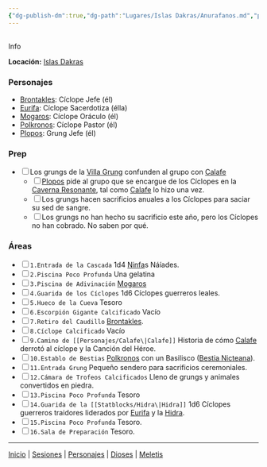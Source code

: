 ```yaml
---
{"dg-publish-dm":true,"dg-path":"Lugares/Islas Dakras/Anurafanos.md","permalink":"/lugares/islas-dakras/anurafanos/"}
---
```


<p><span><div data-callout-metadata="" data-callout-fold="" data-callout="info" class="callout node-insert-event"><div class="callout-title" dir="auto"><div class="callout-icon"><svg width="16" height="16"></svg></div><div class="callout-title-inner">Info</div></div><div class="callout-content">
<p dir="auto"><strong>Locación:</strong> <a data-tooltip-position="top" aria-label="Lugares/Islas Dakras.md" data-href="Lugares/Islas Dakras.md" href="Lugares/Islas Dakras.md" class="internal-link" target="_blank" rel="noopener nofollow">Islas Dakras</a></p>
</div></div></span></p><h3><span>Personajes</span></h3><p><ul class="dataview dataview-ul dataview-result-list-root-ul"><li class="dataview-result-list-li"><span><a data-tooltip-position="top" aria-label="Personajes/Brontakles.md" data-href="Personajes/Brontakles.md" href="Personajes/Brontakles.md" class="internal-link" target="_blank" rel="noopener nofollow">Brontakles</a>: Cíclope Jefe (él)</span></li><li class="dataview-result-list-li"><span><a data-tooltip-position="top" aria-label="Personajes/Eurifa.md" data-href="Personajes/Eurifa.md" href="Personajes/Eurifa.md" class="internal-link" target="_blank" rel="noopener nofollow">Eurifa</a>: Cíclope Sacerdotiza (élla)</span></li><li class="dataview-result-list-li"><span><a data-tooltip-position="top" aria-label="Personajes/Mogaros.md" data-href="Personajes/Mogaros.md" href="Personajes/Mogaros.md" class="internal-link" target="_blank" rel="noopener nofollow">Mogaros</a>: Cíclope Oráculo (él)</span></li><li class="dataview-result-list-li"><span><a data-tooltip-position="top" aria-label="Personajes/Polkronos.md" data-href="Personajes/Polkronos.md" href="Personajes/Polkronos.md" class="internal-link" target="_blank" rel="noopener nofollow">Polkronos</a>: Cíclope Pastor (él)</span></li><li class="dataview-result-list-li"><span><a data-tooltip-position="top" aria-label="Personajes/Plopos.md" data-href="Personajes/Plopos.md" href="Personajes/Plopos.md" class="internal-link" target="_blank" rel="noopener nofollow">Plopos</a>: Grung Jefe (él)</span></li></ul></p><h3><span>Prep</span></h3><div><ul class="contains-task-list"><li data-task=" " class="dataview task-list-item"><input type="checkbox" class="dataview task-list-item-checkbox"><span>Los grungs de la <a data-tooltip-position="top" aria-label="Lugares/Anurafanos" data-href="Lugares/Anurafanos" href="Lugares/Anurafanos" class="internal-link" target="_blank" rel="noopener nofollow">Villa Grung</a> confunden al grupo con <a data-tooltip-position="top" aria-label="Personajes/Calafe" data-href="Personajes/Calafe" href="Personajes/Calafe" class="internal-link" target="_blank" rel="noopener nofollow">Calafe</a></span><ul class="contains-task-list"><li data-task=" " class="dataview task-list-item"><input type="checkbox" class="dataview task-list-item-checkbox"><span><a data-tooltip-position="top" aria-label="Personajes/Plopos" data-href="Personajes/Plopos" href="Personajes/Plopos" class="internal-link" target="_blank" rel="noopener nofollow">Plopos</a> pide al grupo que se encargue de los Cíclopes en la <a data-tooltip-position="top" aria-label="Lugares/Anurafanos" data-href="Lugares/Anurafanos" href="Lugares/Anurafanos" class="internal-link" target="_blank" rel="noopener nofollow">Caverna Resonante</a>, tal como <a data-tooltip-position="top" aria-label="Personajes/Calafe" data-href="Personajes/Calafe" href="Personajes/Calafe" class="internal-link" target="_blank" rel="noopener nofollow">Calafe</a> lo hizo una vez.</span></li><li data-task=" " class="dataview task-list-item"><input type="checkbox" class="dataview task-list-item-checkbox"><span>Los grungs hacen sacrificios anuales a los Cíclopes para saciar su sed de sangre.</span></li><li data-task=" " class="dataview task-list-item"><input type="checkbox" class="dataview task-list-item-checkbox"><span>Los grungs no han hecho su sacrificio este año, pero los Cíclopes no han cobrado. No saben por qué.</span></li></ul></li></ul></div><h3><span>Áreas</span></h3><div><ul class="contains-task-list"><li data-task=" " class="dataview task-list-item"><input type="checkbox" class="dataview task-list-item-checkbox"><span><code>1.Entrada de la Cascada</code> 1d4 <a data-tooltip-position="top" aria-label="Statblocks/Ninfa" data-href="Statblocks/Ninfa" href="Statblocks/Ninfa" class="internal-link" target="_blank" rel="noopener nofollow">Ninfa</a>s Náíades.</span></li><li data-task=" " class="dataview task-list-item"><input type="checkbox" class="dataview task-list-item-checkbox"><span><code>2.Piscina Poco Profunda</code> Una gelatina</span></li><li data-task=" " class="dataview task-list-item"><input type="checkbox" class="dataview task-list-item-checkbox"><span><code>3.Piscina de Adivinación</code> <a data-tooltip-position="top" aria-label="Personajes/Mogaros" data-href="Personajes/Mogaros" href="Personajes/Mogaros" class="internal-link" target="_blank" rel="noopener nofollow">Mogaros</a></span></li><li data-task=" " class="dataview task-list-item"><input type="checkbox" class="dataview task-list-item-checkbox"><span><code>4.Guarida de los Cíclopes</code> 1d6 Cíclopes guerreros leales.</span></li><li data-task=" " class="dataview task-list-item"><input type="checkbox" class="dataview task-list-item-checkbox"><span><code>5.Hueco de la Cueva</code> Tesoro</span></li><li data-task=" " class="dataview task-list-item"><input type="checkbox" class="dataview task-list-item-checkbox"><span><code>6.Escorpión Gigante Calcificado</code> Vacío</span></li><li data-task=" " class="dataview task-list-item"><input type="checkbox" class="dataview task-list-item-checkbox"><span><code>7.Retiro del Caudillo</code> <a data-tooltip-position="top" aria-label="Personajes/Brontakles" data-href="Personajes/Brontakles" href="Personajes/Brontakles" class="internal-link" target="_blank" rel="noopener nofollow">Brontakles</a>.</span></li><li data-task=" " class="dataview task-list-item"><input type="checkbox" class="dataview task-list-item-checkbox"><span><code>8.Cíclope Calcificado</code> Vacío</span></li><li data-task=" " class="dataview task-list-item"><input type="checkbox" class="dataview task-list-item-checkbox"><span><code>9.Camino de [[Personajes/Calafe\|Calafe]]</code> Historia de cómo <a data-tooltip-position="top" aria-label="Personajes/Calafe" data-href="Personajes/Calafe" href="Personajes/Calafe" class="internal-link" target="_blank" rel="noopener nofollow">Calafe</a> derrotó al cíclope y la Canción del Héroe.</span></li><li data-task=" " class="dataview task-list-item"><input type="checkbox" class="dataview task-list-item-checkbox"><span><code>10.Establo de Bestias</code> <a data-tooltip-position="top" aria-label="Personajes/Polkronos" data-href="Personajes/Polkronos" href="Personajes/Polkronos" class="internal-link" target="_blank" rel="noopener nofollow">Polkronos</a> con un Basilisco (<a data-tooltip-position="top" aria-label="Statblocks/Bestia Nicteana" data-href="Statblocks/Bestia Nicteana" href="Statblocks/Bestia Nicteana" class="internal-link" target="_blank" rel="noopener nofollow">Bestia Nicteana</a>).</span></li><li data-task=" " class="dataview task-list-item"><input type="checkbox" class="dataview task-list-item-checkbox"><span><code>11.Entrada Grung</code> Pequeño sendero para sacrificios ceremoniales.</span></li><li data-task=" " class="dataview task-list-item"><input type="checkbox" class="dataview task-list-item-checkbox"><span><code>12.Cámara de Trofeos Calcificados</code> Lleno de grungs y animales convertidos en piedra.</span></li><li data-task=" " class="dataview task-list-item"><input type="checkbox" class="dataview task-list-item-checkbox"><span><code>13.Piscina Poco Profunda</code> Tesoro</span></li><li data-task=" " class="dataview task-list-item"><input type="checkbox" class="dataview task-list-item-checkbox"><span><code>14.Guarida de la [[Statblocks/Hidra\|Hidra]]</code> 1d6 Cíclopes guerreros traidores liderados por <a data-tooltip-position="top" aria-label="Personajes/Eurifa" data-href="Personajes/Eurifa" href="Personajes/Eurifa" class="internal-link" target="_blank" rel="noopener nofollow">Eurifa</a> y la <a data-tooltip-position="top" aria-label="Statblocks/Hidra" data-href="Statblocks/Hidra" href="Statblocks/Hidra" class="internal-link" target="_blank" rel="noopener nofollow">Hidra</a>.</span></li><li data-task=" " class="dataview task-list-item"><input type="checkbox" class="dataview task-list-item-checkbox"><span><code>15.Piscina Poco Profunda</code> Tesoro.</span></li><li data-task=" " class="dataview task-list-item"><input type="checkbox" class="dataview task-list-item-checkbox"><span><code>16.Sala de Preparación</code> Tesoro.</span></li></ul></div><p><span><hr></span></p><p><span><a data-tooltip-position="top" aria-label="Almanaque/Inicio" data-href="Almanaque/Inicio" href="Almanaque/Inicio" class="internal-link" target="_blank" rel="noopener nofollow">Inicio</a> | <a data-tooltip-position="top" aria-label="Almanaque/Sesiones" data-href="Almanaque/Sesiones" href="Almanaque/Sesiones" class="internal-link" target="_blank" rel="noopener nofollow">Sesiones</a> | <a data-tooltip-position="top" aria-label="Almanaque/Personajes" data-href="Almanaque/Personajes" href="Almanaque/Personajes" class="internal-link" target="_blank" rel="noopener nofollow">Personajes</a> | <a data-tooltip-position="top" aria-label="Almanaque/Dioses" data-href="Almanaque/Dioses" href="Almanaque/Dioses" class="internal-link" target="_blank" rel="noopener nofollow">Dioses</a> | <a data-tooltip-position="top" aria-label="Lugares/Meletis" data-href="Lugares/Meletis" href="Lugares/Meletis" class="internal-link" target="_blank" rel="noopener nofollow">Meletis</a> </span></p>